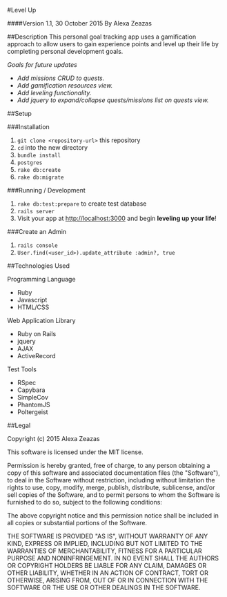 #Level Up

####Version 1.1, 30 October 2015
By Alexa Zeazas

##Description
This personal goal tracking app uses a gamification approach to allow users to gain experience points and level up their life by completing personal development goals.

_Goals for future updates_
* _Add missions CRUD to quests._
* _Add gamification resources view._
* _Add leveling functionality._
* _Add jquery to expand/collapse quests/missions list on quests view._

##Setup

###Installation
1. `git clone <repository-url>` this repository
2. `cd` into the new directory
3. `bundle install`
4. `postgres`
5. `rake db:create`
6. `rake db:migrate`

###Running / Development
1. `rake db:test:prepare` to create test database
2. `rails server`
3. Visit your app at [http://localhost:3000](http://localhost:3000) and begin **leveling up your life**!

###Create an Admin
1. `rails console`
2. `User.find(<user_id>).update_attribute :admin?, true`

##Technologies Used

Programming Language
* Ruby
* Javascript
* HTML/CSS

Web Application Library
* Ruby on Rails
* jquery
* AJAX
* ActiveRecord

Test Tools
* RSpec
* Capybara
* SimpleCov
* PhantomJS
* Poltergeist

##Legal

Copyright (c) 2015 Alexa Zeazas

This software is licensed under the MIT license.

Permission is hereby granted, free of charge, to any person obtaining a copy of this software and associated documentation files (the "Software"), to deal in the Software without restriction, including without limitation the rights to use, copy, modify, merge, publish, distribute, sublicense, and/or sell copies of the Software, and to permit persons to whom the Software is furnished to do so, subject to the following conditions:

The above copyright notice and this permission notice shall be included in all copies or substantial portions of the Software.

THE SOFTWARE IS PROVIDED "AS IS", WITHOUT WARRANTY OF ANY KIND, EXPRESS OR IMPLIED, INCLUDING BUT NOT LIMITED TO THE WARRANTIES OF MERCHANTABILITY, FITNESS FOR A PARTICULAR PURPOSE AND NONINFRINGEMENT. IN NO EVENT SHALL THE AUTHORS OR COPYRIGHT HOLDERS BE LIABLE FOR ANY CLAIM, DAMAGES OR OTHER LIABILITY, WHETHER IN AN ACTION OF CONTRACT, TORT OR OTHERWISE, ARISING FROM, OUT OF OR IN CONNECTION WITH THE SOFTWARE OR THE USE OR OTHER DEALINGS IN THE SOFTWARE.
